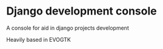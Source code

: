 Django development console
==========================

A console for aid in django projects development

Heavily based in EVOGTK